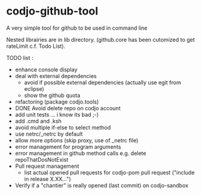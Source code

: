 codjo-github-tool
=================

A very simple tool for github to be used in command line

Nested librairies are in lib directory. (github.core has been cutomized to get rateLimit c.f. Todo List).

TODO list :

 - enhance console display
 - deal with external dependencies
     - avoid if possible external dependencies (actually use egit from eclipse)
     - show the github quota
 - refactoring (package codjo.tools)
 - DONE Avoid delete repo on codjo account
 - add unit tests ... i know its bad ;-)
 - add .cmd and .ksh
 - avoid multiple if-else to select method
 - use netrc/_netrc by default
 - allow more options (skip proxy, use of _netrc file)
 - error management for program arguments
 - error management in github method calls e.g. delete repoThatDosNotExist
 - Pull request management
   - list actual opened pull requests for codjo-pom pull request ("include in release X.XX...")
 - Verify if a "chantier" is really opened (last commit) on codjo-sandbox